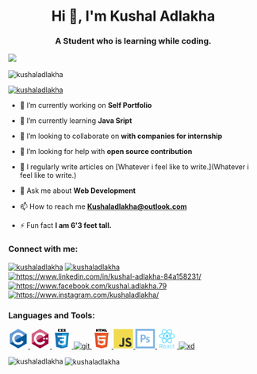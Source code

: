 <h1 align="center">Hi 👋, I'm Kushal Adlakha</h1>
<h3 align="center">A Student who is learning while coding.</h3>
<img src='https://avataaars.io/?avatarStyle=Transparent&topType=WinterHat2&accessoriesType=Kurt&hatColor=Blue01&facialHairType=Blank&clotheType=Hoodie&clotheColor=Gray01&eyeType=Dizzy&eyebrowType=Default&mouthType=ScreamOpen&skinColor=Brown'
/>

<p align="left"> <img src="https://komarev.com/ghpvc/?username=kushaladlakha&label=Profile%20views&color=0e75b6&style=flat" alt="kushaladlakha" /> </p>

<p align="left"> <a href="https://github.com/ryo-ma/github-profile-trophy"><img src="https://github-profile-trophy.vercel.app/?username=kushaladlakha" alt="kushaladlakha" /></a> </p>

- 🔭 I’m currently working on **Self Portfolio**

- 🌱 I’m currently learning **Java Sript**

- 👯 I’m looking to collaborate on **with companies for internship**

- 🤝 I’m looking for help with **open source contribution**

- 📝 I regularly write articles on [Whatever i feel like to write.](Whatever i feel like to write.)

- 💬 Ask me about **Web Development**

- 📫 How to reach me **Kushaladlakha@outlook.com**

- ⚡ Fun fact **I am 6'3 feet tall.**

<h3 align="left">Connect with me:</h3>
<p align="left">
<a href="https://codepen.io/kushaladlakha" target="blank"><img align="center" src="https://raw.githubusercontent.com/rahuldkjain/github-profile-readme-generator/master/src/images/icons/Social/codepen.svg" alt="kushaladlakha" height="30" width="40" /></a>
<a href="https://twitter.com/kushaladlakha" target="blank"><img align="center" src="https://raw.githubusercontent.com/rahuldkjain/github-profile-readme-generator/master/src/images/icons/Social/twitter.svg" alt="kushaladlakha" height="30" width="40" /></a>
<a href="https://linkedin.com/in/https://www.linkedin.com/in/kushal-adlakha-84a158231/" target="blank"><img align="center" src="https://raw.githubusercontent.com/rahuldkjain/github-profile-readme-generator/master/src/images/icons/Social/linked-in-alt.svg" alt="https://www.linkedin.com/in/kushal-adlakha-84a158231/" height="30" width="40" /></a>
<a href="https://fb.com/https://www.facebook.com/kushal.adlakha.79" target="blank"><img align="center" src="https://raw.githubusercontent.com/rahuldkjain/github-profile-readme-generator/master/src/images/icons/Social/facebook.svg" alt="https://www.facebook.com/kushal.adlakha.79" height="30" width="40" /></a>
<a href="https://instagram.com/https://www.instagram.com/kushaladlakha/" target="blank"><img align="center" src="https://raw.githubusercontent.com/rahuldkjain/github-profile-readme-generator/master/src/images/icons/Social/instagram.svg" alt="https://www.instagram.com/kushaladlakha/" height="30" width="40" /></a>
</p>

<h3 align="left">Languages and Tools:</h3>
<p align="left"> <a href="https://www.cprogramming.com/" target="_blank" rel="noreferrer"> <img src="https://raw.githubusercontent.com/devicons/devicon/master/icons/c/c-original.svg" alt="c" width="40" height="40"/> </a> <a href="https://www.w3schools.com/cpp/" target="_blank" rel="noreferrer"> <img src="https://raw.githubusercontent.com/devicons/devicon/master/icons/cplusplus/cplusplus-original.svg" alt="cplusplus" width="40" height="40"/> </a> <a href="https://www.w3schools.com/css/" target="_blank" rel="noreferrer"> <img src="https://raw.githubusercontent.com/devicons/devicon/master/icons/css3/css3-original-wordmark.svg" alt="css3" width="40" height="40"/> </a> <a href="https://git-scm.com/" target="_blank" rel="noreferrer"> <img src="https://www.vectorlogo.zone/logos/git-scm/git-scm-icon.svg" alt="git" width="40" height="40"/> </a> <a href="https://www.w3.org/html/" target="_blank" rel="noreferrer"> <img src="https://raw.githubusercontent.com/devicons/devicon/master/icons/html5/html5-original-wordmark.svg" alt="html5" width="40" height="40"/> </a> <a href="https://developer.mozilla.org/en-US/docs/Web/JavaScript" target="_blank" rel="noreferrer"> <img src="https://raw.githubusercontent.com/devicons/devicon/master/icons/javascript/javascript-original.svg" alt="javascript" width="40" height="40"/> </a> <a href="https://www.photoshop.com/en" target="_blank" rel="noreferrer"> <img src="https://raw.githubusercontent.com/devicons/devicon/master/icons/photoshop/photoshop-line.svg" alt="photoshop" width="40" height="40"/> </a> <a href="https://reactjs.org/" target="_blank" rel="noreferrer"> <img src="https://raw.githubusercontent.com/devicons/devicon/master/icons/react/react-original-wordmark.svg" alt="react" width="40" height="40"/> </a> <a href="https://www.adobe.com/products/xd.html" target="_blank" rel="noreferrer"> <img src="https://cdn.worldvectorlogo.com/logos/adobe-xd.svg" alt="xd" width="40" height="40"/> </a> </p>

<p><img align="left" src="https://github-readme-stats.vercel.app/api/top-langs?username=kushaladlakha&show_icons=true&locale=en&layout=compact" alt="kushaladlakha" /></p>

<p>&nbsp;<img align="center" src="https://github-readme-stats.vercel.app/api?username=kushaladlakha&show_icons=true&locale=en" alt="kushaladlakha" /></p>


